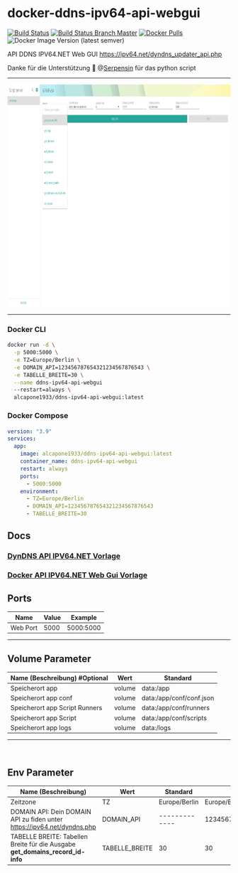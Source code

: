 # docker-ddns-ipv64-api-webgui

[![Build Status](https://shields.cosanostra-cloud.de/drone/build/alcapone1933/docker-ddns-ipv64-api-webgui?logo=drone&server=https%3A%2F%2Fdrone.docker-for-life.de)](https://drone.docker-for-life.de/alcapone1933/docker-ddns-ipv64-api-webgui)
[![Build Status Branch Master](https://shields.cosanostra-cloud.de/drone/build/alcapone1933/docker-ddns-ipv64-api-webgui/master?logo=drone&label=build%20%5Bbranch%20master%5D&server=https%3A%2F%2Fdrone.docker-for-life.de)](https://drone.docker-for-life.de/alcapone1933/docker-ddns-ipv64-api-webgui/branches)
[![Docker Pulls](https://shields.cosanostra-cloud.de/docker/pulls/alcapone1933/ddns-ipv64-api-webgui?logo=docker&logoColor=blue)](https://hub.docker.com/r/alcapone1933/ddns-ipv64-api-webgui/tags)
![Docker Image Version (latest semver)](https://shields.cosanostra-cloud.de/docker/v/alcapone1933/ddns-ipv64-api-webgui?sort=semver&logo=docker&logoColor=blue&label=dockerhub%20version)

API DDNS IPV64.NET Web GUI https://ipv64.net/dyndns_updater_api.php

Danke für die Unterstützung :pray: @[Serpensin](https://github.com/Serpensin) für das python script

***

<img src="img/demo.png" width="900" height="500"/>

***

### Docker CLI

```bash
docker run -d \
  -p 5000:5000 \
  -e TZ=Europe/Berlin \
  -e DOMAIN_API=123456787654321234567876543 \
  -e TABELLE_BREITE=30 \
  --name ddns-ipv64-api-webgui
  --restart=always \
  alcapone1933/ddns-ipv64-api-webgui:latest
```

### Docker Compose

```yaml
version: "3.9"
services:
  app:
    image: alcapone1933/ddns-ipv64-api-webgui:latest
    container_name: ddns-ipv64-api-webgui
    restart: always
    ports:
      - 5000:5000
    environment:
      - TZ=Europe/Berlin
      - DOMAIN_API=123456787654321234567876543
      - TABELLE_BREITE=30
```
## Docs
### [DynDNS API IPV64.NET Vorlage](docs/api-ipv64-net.md)

### [Docker API IPV64.NET Web Gui Vorlage](docs/docker-api-vorlage.md)


## Ports

| Name        | Value   | Example    |
| ----------- | ------- | ---------- |
| Web Port    | 5000    | 5000:5000  |

* * *

## Volume Parameter

| Name (Beschreibung) #Optional  | Wert    | Standard                 |
| -----------------------------  | ------- | ------------------------ |
| Speicherort app                | volume  | data:/app                |
| Speicherort app conf           | volume  | data:/app/conf/conf.json |
| Speicherort app Script Runners | volume  | data:/app/conf/runners   |
| Speicherort app Script         | volume  | data:/app/conf/scripts   |
| Speicherort app logs           | volume  | data:/logs               |

* * *

&nbsp;

## Env Parameter

| Name (Beschreibung)                                                             | Wert           | Standard      | Beispiel                    |
| ------------------------------------------------------------------------------- | -------------- | ------------- | --------------------------- |
| Zeitzone                                                                        | TZ             | Europe/Berlin | Europe/Berlin               |
| DOMAIN API: Dein DOMAIN API zu fiden unter https://ipv64.net/dyndns.php        | DOMAIN_API     | ------------- | 123456787654321234567876543 |
| TABELLE BREITE: Tabellen Breite für die Ausgabe  **get_domains_record_id-info** | TABELLE_BREITE | 30            | 30                          |
